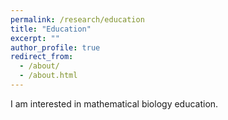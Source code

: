 ```yaml
---
permalink: /research/education
title: "Education"
excerpt: ""
author_profile: true
redirect_from: 
  - /about/
  - /about.html
---
```

I am interested in mathematical biology education.
